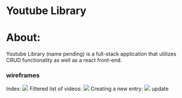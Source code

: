 # Youtube Library 

# About:
Youtube Library (name pending) is a full-stack application that utilizes CRUD functionality as well as a react front-end. 

### wireframes
Index:
<img src="https://i.imgur.com/hlwQSwG.png">
Filtered list of videos:
<img src="https://i.imgur.com/UwXLKcu.png">
Creating a new entry:
<img src="https://i.imgur.com/16TxkSR.png">
update